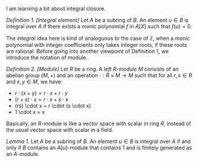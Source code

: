 I am learning a bit about integral closure. 

*Definition 1. [Integral element]* Let $A$ be a subring of $B$. An element $u \in B$ is integral over $A$ if there exists a *monic* polynomial $f$ in $A[X]$ such that $f(u) = 0$.

The *integral* idea here is kind of analoguous to the case of $\mathbb{Z}$, when a *monic* polynomial with integer coefficients only takes integer roots, if these roots are rational. 
Before going into another viewpoint of Definition 1, we introduce the notation of module.

*Definition 2. [Module]* Let $R$ be a ring. A *left $R$-module* $M$ consists of an abelian group $(M, +)$ and an operation $\cdot: R \times M \to M$ such that for all $r, s \in R$ and $x, y \in M$, we have:
* $r \cdot (x + y) = r \cdot x + r \cdot y$
* $(r + s) \cdot x = r \cdot x + s \cdot x$
* (rs) \cdot x = r \cdot (s \cdot x)
* 1 \cdot x = x

Basically, an $R$-module is like a vector space with scalar in ring $R$, instead of the usual vector space with scalar in a field.

*Lemma 1.* Let $A$ be a subring of $B$. An element $u \in B$ is integral over $A$ if and only if $B$ contains an $A[u]$-module that contains $1$ and is finitely generated as an $A$-module. 
